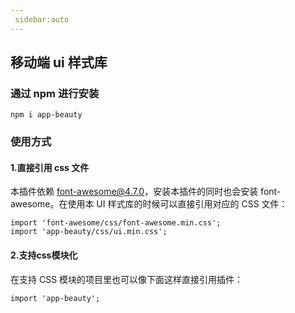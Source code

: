 ```yaml
---
 sidebar:auto
---
```


## 移动端 ui 样式库

### 通过 npm 进行安装

```
npm i app-beauty 
```
### 使用方式

#### 1.直接引用 css 文件
本插件依赖 font-awesome@4.7.0，安装本插件的同时也会安装 font-awesome。在使用本 UI 样式库的时候可以直接引用对应的 CSS 文件：

```
import 'font-awesome/css/font-awesome.min.css';
import 'app-beauty/css/ui.min.css';
```
#### 2.支持css模块化
在支持 CSS 模块的项目里也可以像下面这样直接引用插件：

```
import 'app-beauty';
```
